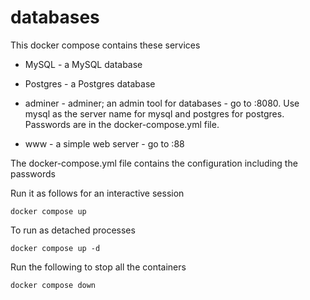 # databases

This docker compose contains these services

* MySQL - a MySQL database

* Postgres - a Postgres database

* adminer - adminer; an admin tool for databases - go to <hostname>:8080. Use mysql as the server name for mysql and postgres for postgres. Passwords are in the docker-compose.yml file.

* www - a simple web server - go to <hostname>:88

The docker-compose.yml file contains the configuration including the passwords

Run it as follows for an interactive session

    docker compose up
  
To run as detached processes
  
    docker compose up -d
  
Run the following to stop all the containers
  
    docker compose down
